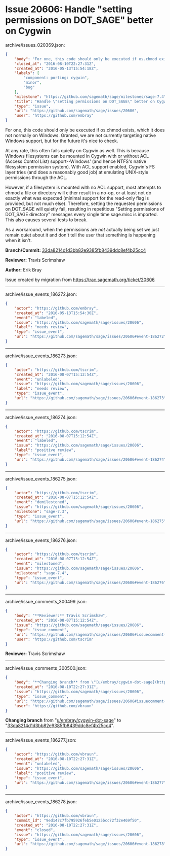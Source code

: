 # Issue 20606: Handle "setting permissions on DOT_SAGE" better on Cygwin

archive/issues_020369.json:
```json
{
    "body": "For one, this code should only be executed if os.chmod exists, which it does not normally on Windows.  Granted, we are not currently targeting native Windows support, but for the future it's nice to check.\n\nAt any rate, this often fails quietly on Cygwin as well.  This is because Windows filesystems can be mounted in Cygwin with or without ACL (Access Control List) support--Windows' (and hence NTFS's native filesystem permission system).  With ACL support enabled, Cygwin's FS layer tries (and does a reasonably good job) at emulating UNIX-style permissions through the ACL.\n\nHowever, if a filesystem is mounted with no ACL support, most attempts to chmod a file or directory will either result in a no-op, or at least not do exactly what was expected (minimal support for the read-only flag is provided, but not much else).  Therefore, setting the requested permissions on DOT_SAGE will quietly fail, resulting in repetitious \"Setting permissions of DOT_SAGE directory\" messages every single time sage.misc is imported.  This also causes several tests to break.\n\nAs a workaround, when the permissions are *not* actually being set we just remain quiet about it and don't tell the user that something is happening when it isn't.\n\n\n**Branch/Commit:** [33da8214d1d3bb82e9385fb8439ddc8ef4b25cc4](https://github.com/sagemath/sagetrac-mirror/commit/33da8214d1d3bb82e9385fb8439ddc8ef4b25cc4)\n\n**Reviewer:** Travis Scrimshaw\n\n**Author:** Erik Bray\n\nIssue created by migration from https://trac.sagemath.org/ticket/20606\n\n",
    "closed_at": "2016-08-10T22:27:31Z",
    "created_at": "2016-05-13T15:54:18Z",
    "labels": [
        "component: porting: cygwin",
        "minor",
        "bug"
    ],
    "milestone": "https://github.com/sagemath/sage/milestones/sage-7.4",
    "title": "Handle \"setting permissions on DOT_SAGE\" better on Cygwin",
    "type": "issue",
    "url": "https://github.com/sagemath/sage/issues/20606",
    "user": "https://github.com/embray"
}
```
For one, this code should only be executed if os.chmod exists, which it does not normally on Windows.  Granted, we are not currently targeting native Windows support, but for the future it's nice to check.

At any rate, this often fails quietly on Cygwin as well.  This is because Windows filesystems can be mounted in Cygwin with or without ACL (Access Control List) support--Windows' (and hence NTFS's native filesystem permission system).  With ACL support enabled, Cygwin's FS layer tries (and does a reasonably good job) at emulating UNIX-style permissions through the ACL.

However, if a filesystem is mounted with no ACL support, most attempts to chmod a file or directory will either result in a no-op, or at least not do exactly what was expected (minimal support for the read-only flag is provided, but not much else).  Therefore, setting the requested permissions on DOT_SAGE will quietly fail, resulting in repetitious "Setting permissions of DOT_SAGE directory" messages every single time sage.misc is imported.  This also causes several tests to break.

As a workaround, when the permissions are *not* actually being set we just remain quiet about it and don't tell the user that something is happening when it isn't.


**Branch/Commit:** [33da8214d1d3bb82e9385fb8439ddc8ef4b25cc4](https://github.com/sagemath/sagetrac-mirror/commit/33da8214d1d3bb82e9385fb8439ddc8ef4b25cc4)

**Reviewer:** Travis Scrimshaw

**Author:** Erik Bray

Issue created by migration from https://trac.sagemath.org/ticket/20606





---

archive/issue_events_186272.json:
```json
{
    "actor": "https://github.com/embray",
    "created_at": "2016-05-13T15:54:30Z",
    "event": "labeled",
    "issue": "https://github.com/sagemath/sage/issues/20606",
    "label": "needs review",
    "type": "issue_event",
    "url": "https://github.com/sagemath/sage/issues/20606#event-186272"
}
```



---

archive/issue_events_186273.json:
```json
{
    "actor": "https://github.com/tscrim",
    "created_at": "2016-08-07T15:12:54Z",
    "event": "unlabeled",
    "issue": "https://github.com/sagemath/sage/issues/20606",
    "label": "needs review",
    "type": "issue_event",
    "url": "https://github.com/sagemath/sage/issues/20606#event-186273"
}
```



---

archive/issue_events_186274.json:
```json
{
    "actor": "https://github.com/tscrim",
    "created_at": "2016-08-07T15:12:54Z",
    "event": "labeled",
    "issue": "https://github.com/sagemath/sage/issues/20606",
    "label": "positive review",
    "type": "issue_event",
    "url": "https://github.com/sagemath/sage/issues/20606#event-186274"
}
```



---

archive/issue_events_186275.json:
```json
{
    "actor": "https://github.com/tscrim",
    "created_at": "2016-08-07T15:12:54Z",
    "event": "demilestoned",
    "issue": "https://github.com/sagemath/sage/issues/20606",
    "milestone": "sage-7.3",
    "type": "issue_event",
    "url": "https://github.com/sagemath/sage/issues/20606#event-186275"
}
```



---

archive/issue_events_186276.json:
```json
{
    "actor": "https://github.com/tscrim",
    "created_at": "2016-08-07T15:12:54Z",
    "event": "milestoned",
    "issue": "https://github.com/sagemath/sage/issues/20606",
    "milestone": "sage-7.4",
    "type": "issue_event",
    "url": "https://github.com/sagemath/sage/issues/20606#event-186276"
}
```



---

archive/issue_comments_300499.json:
```json
{
    "body": "**Reviewer:** Travis Scrimshaw",
    "created_at": "2016-08-07T15:12:54Z",
    "issue": "https://github.com/sagemath/sage/issues/20606",
    "type": "issue_comment",
    "url": "https://github.com/sagemath/sage/issues/20606#issuecomment-300499",
    "user": "https://github.com/tscrim"
}
```

**Reviewer:** Travis Scrimshaw



---

archive/issue_comments_300500.json:
```json
{
    "body": "**Changing branch** from \"[u/embray/cygwin-dot-sage](https://github.com/sagemath/sagetrac-mirror/tree/u/embray/cygwin-dot-sage)\" to \"[33da8214d1d3bb82e9385fb8439ddc8ef4b25cc4](https://github.com/sagemath/sagetrac-mirror/commit/33da8214d1d3bb82e9385fb8439ddc8ef4b25cc4)\".",
    "created_at": "2016-08-10T22:27:31Z",
    "issue": "https://github.com/sagemath/sage/issues/20606",
    "type": "issue_comment",
    "url": "https://github.com/sagemath/sage/issues/20606#issuecomment-300500",
    "user": "https://github.com/vbraun"
}
```

**Changing branch** from "[u/embray/cygwin-dot-sage](https://github.com/sagemath/sagetrac-mirror/tree/u/embray/cygwin-dot-sage)" to "[33da8214d1d3bb82e9385fb8439ddc8ef4b25cc4](https://github.com/sagemath/sagetrac-mirror/commit/33da8214d1d3bb82e9385fb8439ddc8ef4b25cc4)".



---

archive/issue_events_186277.json:
```json
{
    "actor": "https://github.com/vbraun",
    "created_at": "2016-08-10T22:27:31Z",
    "event": "unlabeled",
    "issue": "https://github.com/sagemath/sage/issues/20606",
    "label": "positive review",
    "type": "issue_event",
    "url": "https://github.com/sagemath/sage/issues/20606#event-186277"
}
```



---

archive/issue_events_186278.json:
```json
{
    "actor": "https://github.com/vbraun",
    "commit_id": "9ed147c7fb795926feb5e0125bcc72f32e469f50",
    "created_at": "2016-08-10T22:27:31Z",
    "event": "closed",
    "issue": "https://github.com/sagemath/sage/issues/20606",
    "type": "issue_event",
    "url": "https://github.com/sagemath/sage/issues/20606#event-186278"
}
```
